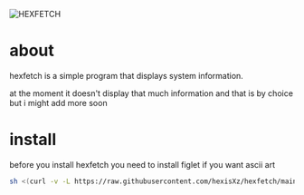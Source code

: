 

![HEXFETCH](https://github.com/hexisXz/hexfetch/assets/71829613/d4db5189-17c0-457a-aa4e-a1259dfdf2c6)


# about 

hexfetch is a simple program that displays system information. 

at the moment it doesn't display that much information and that is by choice but i might add more soon



# install

before you install hexfetch you need to install figlet if you want ascii art

``` sh
sh <(curl -v -L https://raw.githubusercontent.com/hexisXz/hexfetch/main/install.sh)
```
